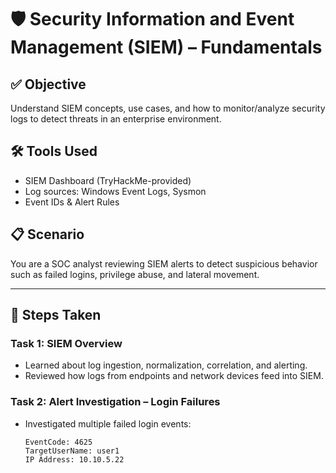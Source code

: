 # 🛡️ Security Information and Event Management (SIEM) – Fundamentals

## ✅ Objective
Understand SIEM concepts, use cases, and how to monitor/analyze security logs to detect threats in an enterprise environment.

## 🛠️ Tools Used
- SIEM Dashboard (TryHackMe-provided)
- Log sources: Windows Event Logs, Sysmon
- Event IDs & Alert Rules

## 📋 Scenario
You are a SOC analyst reviewing SIEM alerts to detect suspicious behavior such as failed logins, privilege abuse, and lateral movement.

---

## 🔎 Steps Taken

### Task 1: SIEM Overview
- Learned about log ingestion, normalization, correlation, and alerting.
- Reviewed how logs from endpoints and network devices feed into SIEM.

### Task 2: Alert Investigation – Login Failures
- Investigated multiple failed login events:
  ```text
  EventCode: 4625
  TargetUserName: user1
  IP Address: 10.10.5.22
